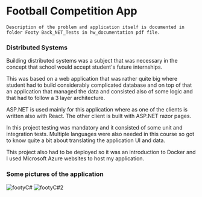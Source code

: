 ﻿# Football Competition App
~~~~
Description of the problem and application itself is documented in folder Footy Back_NET_Tests in hw_documentation pdf file.
~~~~

### Distributed Systems
Building distributed systems was a subject that was necessary in the concept that school would accept student's future internships.

This was based on a web application that was rather quite big where student had to build
considerably complicated database and on top of that an application that managed the data and consisted also of some logic
and that had to follow a 3 layer architecture. 

ASP.NET is used mainly for this application where as one of the clients is written also with React. The other
client is built with ASP.NET razor pages.

In this project testing was mandatory and it consisted of some unit and integration tests.
Multiple languages were also needed in this course so got to know quite a bit about translating the application UI and data. 

This project also had to be deployed so it was an introduction to Docker and I used Microsoft Azure websites to host my application. 

### Some pictures of the application
![footyC#](https://user-images.githubusercontent.com/89038153/132133726-991323c9-3331-46ca-87aa-7f9a2ba50441.JPG)
![footyC#2](https://user-images.githubusercontent.com/89038153/132133728-a5b53bf5-7bd5-4972-b36b-799e5f387466.JPG)
